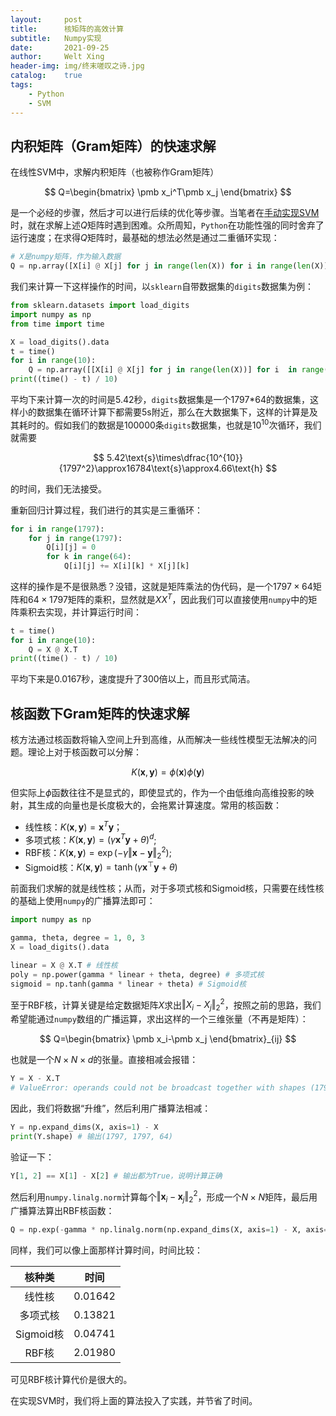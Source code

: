 ```yaml
---
layout:     post
title:      核矩阵的高效计算
subtitle:   Numpy实现
date:       2021-09-25
author:     Welt Xing
header-img: img/终末嗟叹之诗.jpg
catalog:    true
tags:
    - Python
    - SVM
---
```


## 内积矩阵（Gram矩阵）的快速求解

在线性SVM中，求解内积矩阵（也被称作Gram矩阵）

$$
Q=\begin{bmatrix}
\pmb x_i^T\pmb x_j
\end{bmatrix}
$$

是一个必经的步骤，然后才可以进行后续的优化等步骤。当笔者在[手动实现SVM](https://github.com/Kaslanarian/PythonSVM)时，就在求解上述$Q$矩阵时遇到困难。众所周知，`Python`在功能性强的同时舍弃了运行速度；在求得$Q$矩阵时，最基础的想法必然是通过二重循环实现：

```python
# X是numpy矩阵，作为输入数据
Q = np.array([X[i] @ X[j] for j in range(len(X)) for i in range(len(X))])
```

我们来计算一下这样操作的时间，以`sklearn`自带数据集的`digits`数据集为例：

```python
from sklearn.datasets import load_digits
import numpy as np
from time import time

X = load_digits().data
t = time()
for i in range(10):
    Q = np.array([[X[i] @ X[j] for j in range(len(X))] for i  in range(len(X))])
print((time() - t) / 10)
```

平均下来计算一次的时间是5.42秒，`digits`数据集是一个1797\*64的数据集，这样小的数据集在循环计算下都需要5s附近，那么在大数据集下，这样的计算是及其耗时的。假如我们的数据是100000条`digits`数据集，也就是$10^{10}$次循环，我们就需要

$$
5.42\text{s}\times\dfrac{10^{10}}{1797^2}\approx16784\text{s}\approx4.66\text{h}
$$

的时间，我们无法接受。

重新回归计算过程，我们进行的其实是三重循环：

```python
for i in range(1797):
    for j in range(1797):
        Q[i][j] = 0
        for k in range(64):
            Q[i][j] += X[i][k] * X[j][k]
```

这样的操作是不是很熟悉？没错，这就是矩阵乘法的伪代码，是一个$1797\times 64$矩阵和$64\times 1797$矩阵的乘积，显然就是$XX^T$，因此我们可以直接使用`numpy`中的矩阵乘积去实现，并计算运行时间：

```python
t = time()
for i in range(10):
    Q = X @ X.T
print((time() - t) / 10)
```

平均下来是0.0167秒，速度提升了300倍以上，而且形式简洁。

## 核函数下Gram矩阵的快速求解

核方法通过核函数将输入空间上升到高维，从而解决一些线性模型无法解决的问题。理论上对于核函数可以分解：

$$
K(\pmb x,\pmb y)=\phi(\pmb x)\phi(\pmb y)
$$

但实际上$\phi$函数往往不是显式的，即使显式的，作为一个由低维向高维投影的映射，其生成的向量也是长度极大的，会拖累计算速度。常用的核函数：

- 线性核：$K(\pmb x,\pmb y)=\pmb x^T\pmb y$；
- 多项式核：$K(\pmb x,\pmb y)=(\gamma\pmb x^T\pmb y+\theta)^d$;
- RBF核：$K(\pmb x,\pmb y)=\exp(-\gamma\Vert\pmb x-\pmb y\Vert_2^2)$;
- Sigmoid核：$K(\pmb x,\pmb y)=\tanh(\gamma \pmb x^\top\pmb y+\theta)$

前面我们求解的就是线性核；从而，对于多项式核和Sigmoid核，只需要在线性核的基础上使用`numpy`的广播算法即可：

```python
import numpy as np

gamma, theta, degree = 1, 0, 3
X = load_digits().data

linear = X @ X.T # 线性核
poly = np.power(gamma * linear + theta, degree) # 多项式核
sigmoid = np.tanh(gamma * linear + theta) # Sigmoid核
```

至于RBF核，计算关键是给定数据矩阵$X$求出$\Vert X_i-X_j\Vert_2^2$，按照之前的思路，我们希望能通过`numpy`数组的广播运算，求出这样的一个三维张量（不再是矩阵）：

$$
Q=\begin{bmatrix}
\pmb x_i-\pmb x_j
\end{bmatrix}_{ij}
$$

也就是一个$N\times N\times d$的张量。直接相减会报错：

```python
Y = X - X.T
# ValueError: operands could not be broadcast together with shapes (1797,64) (64,1797)
```

因此，我们将数据“升维”，然后利用广播算法相减：

```python
Y = np.expand_dims(X, axis=1) - X
print(Y.shape) # 输出(1797, 1797, 64)
```

验证一下：

```python
Y[1, 2] == X[1] - X[2] # 输出都为True，说明计算正确
```

然后利用`numpy.linalg.norm`计算每个$\Vert\pmb x_i-\pmb x_j\Vert_2^2$，形成一个$N\times N$矩阵，最后用广播算法算出RBF核函数：

```python
Q = np.exp(-gamma * np.linalg.norm(np.expand_dims(X, axis=1) - X, axis=-1))
```

同样，我们可以像上面那样计算时间，时间比较：

|  核种类   |  时间   |
| :-------: | :-----: |
|  线性核   | 0.01642 |
| 多项式核  | 0.13821 |
| Sigmoid核 | 0.04741 |
|   RBF核   | 2.01980 |

可见RBF核计算代价是很大的。

在实现SVM时，我们将上面的算法投入了实践，并节省了时间。
